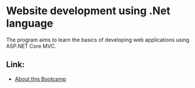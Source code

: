 
# Website development using .Net language

The program aims to learn the basics of developing web applications using ASP.NET Core MVC.



## Link:

 - [About this Bootcamp](https://bootcamp.sa/bootcamp/xQTs5nzCL9/view)
<!--  - [Awesome README](https://github.com/matiassingers/awesome-readme)
 - [How to write a Good readme](https://bulldogjob.com/news/449-how-to-write-a-good-readme-for-your-github-project) -->
